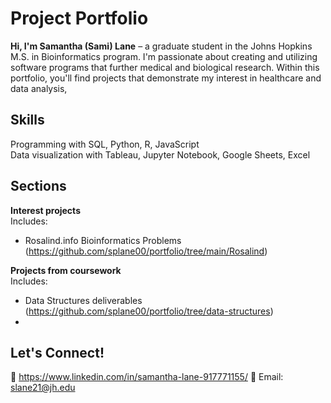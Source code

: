 # Project Portfolio  
**Hi, I'm Samantha (Sami) Lane** – a graduate student in the Johns Hopkins M.S. in Bioinformatics program. I'm passionate about creating and utilizing software programs that further medical and biological research. Within this portfolio, you'll find projects that demonstrate my interest in healthcare and data analysis, 

## Skills
Programming with SQL, Python, R, JavaScript  
Data visualization with Tableau, Jupyter Notebook, Google Sheets, Excel

## Sections  
**Interest projects**  
Includes:
  - Rosalind.info Bioinformatics Problems (https://github.com/splane00/portfolio/tree/main/Rosalind)
    
**Projects from coursework**  
Includes:
  - Data Structures deliverables (https://github.com/splane00/portfolio/tree/data-structures)
  - 
    
## Let's Connect!  
🔗 https://www.linkedin.com/in/samantha-lane-917771155/ 
📧 Email: slane21@jh.edu
